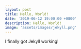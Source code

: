 ```yaml
---
layout: post
title: Hello, World!
date: '2019-06-12 19:00:00 +0800'
description: Hello, World!
image: 'assets/images/jekyll.png'
---
```


I finally got Jekyll working!
